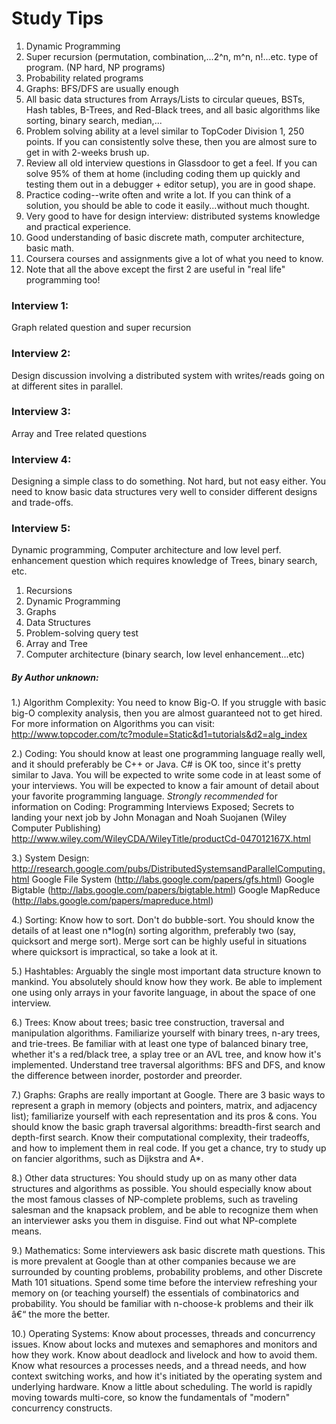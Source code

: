 Study Tips
==========

1) Dynamic Programming
2) Super recursion (permutation, combination,...2^n, m^n, n!...etc. type of program. (NP hard, NP programs)
3) Probability related programs
4) Graphs: BFS/DFS are usually enough
5) All basic data structures from Arrays/Lists to circular queues, BSTs, Hash tables, B-Trees, and Red-Black trees, and all basic algorithms like sorting, binary search, median,...
6) Problem solving ability at a level similar to TopCoder Division 1, 250 points. If you can consistently solve these, then you are almost sure to get in with 2-weeks brush up.
7) Review all old interview questions in Glassdoor to get a feel. If you can solve 95% of them at home (including coding them up quickly and testing them out in a debugger + editor setup), you are in good shape.
8) Practice coding--write often and write a lot. If you can think of a solution, you should be able to code it easily...without much thought.
9) Very good to have for design interview: distributed systems knowledge and practical experience.
10) Good understanding of basic discrete math, computer architecture, basic math.
11) Coursera courses and assignments give a lot of what you need to know.
12) Note that all the above except the first 2 are useful in "real life" programming too!

### Interview 1:
Graph related question and super recursion

### Interview 2:
Design discussion involving a distributed system with writes/reads going on at different sites in parallel.

### Interview 3:
Array and Tree related questions

### Interview 4:
Designing a simple class to do something. Not hard, but not easy either. You need to know basic data structures very well to consider different designs and trade-offs.

### Interview 5:
Dynamic programming,
Computer architecture and low level perf. enhancement question which requires knowledge of Trees, binary search, etc.


1. Recursions
2. Dynamic Programming
3. Graphs
4. Data Structures
5. Problem-solving query test
6. Array and Tree
7. Computer architecture (binary search, low level enhancement...etc)

##### By Author unknown:

1.) Algorithm Complexity: You need to know Big-O. If you struggle with
basic big-O complexity analysis, then you are almost guaranteed not to
get hired.
For more information on Algorithms you can visit:
http://www.topcoder.com/tc?module=Static&d1=tutorials&d2=alg_index

2.) Coding: You should know at least one programming language really
well, and it should preferably be C++ or Java. C# is OK too, since
it's pretty similar to Java. You will be expected to write some code
in at least some of your interviews. You will be expected to know a
fair amount of detail about your favorite programming language.
*Strongly recommended* for information on Coding: Programming
Interviews Exposed; Secrets to landing your next job by John Monagan
and Noah Suojanen (Wiley Computer Publishing)
http://www.wiley.com/WileyCDA/WileyTitle/productCd-047012167X.html

3.) System Design:
http://research.google.com/pubs/DistributedSystemsandParallelComputing.html
Google File System (http://labs.google.com/papers/gfs.html)
Google Bigtable (http://labs.google.com/papers/bigtable.html)
Google MapReduce (http://labs.google.com/papers/mapreduce.html)

4.) Sorting: Know how to sort. Don't do bubble-sort. You should know
the details of at least one n*log(n) sorting algorithm, preferably two
(say, quicksort and merge sort). Merge sort can be highly useful in
situations where quicksort is impractical, so take a look at it.

5.) Hashtables: Arguably the single most important data structure
known to mankind. You absolutely should know how they work. Be able to
implement one using only arrays in your favorite language, in about
the space of one interview.

6.) Trees: Know about trees; basic tree construction, traversal and
manipulation algorithms. Familiarize yourself with binary trees, n-ary
trees, and trie-trees. Be familiar with at least one type of balanced
binary tree, whether it's a red/black tree, a splay tree or an AVL
tree, and know how it's implemented. Understand tree traversal
algorithms: BFS and DFS, and know the difference between inorder,
postorder and preorder.

7.) Graphs: Graphs are really important at Google. There are 3 basic
ways to represent a graph in memory (objects and pointers, matrix, and
  adjacency list); familiarize yourself with each representation and its
  pros & cons. You should know the basic graph traversal algorithms:
  breadth-first search and depth-first search. Know their computational
  complexity, their tradeoffs, and how to implement them in real code.
  If you get a chance, try to study up on fancier algorithms, such as
  Dijkstra and A*.

  8.) Other data structures: You should study up on as many other data
  structures and algorithms as possible. You should especially know
  about the most famous classes of NP-complete problems, such as
  traveling salesman and the knapsack problem, and be able to recognize
  them when an interviewer asks you them in disguise. Find out what
  NP-complete means.

  9.) Mathematics: Some interviewers ask basic discrete math questions.
  This is more prevalent at Google than at other companies because we
  are surrounded by counting problems, probability problems, and other
  Discrete Math 101 situations. Spend some time before the interview
  refreshing your memory on (or teaching yourself) the essentials of
  combinatorics and probability. You should be familiar with n-choose-k
  problems and their ilk â€“ the more the better.

  10.) Operating Systems: Know about processes, threads and concurrency
  issues. Know about locks and mutexes and semaphores and monitors and
  how they work. Know about deadlock and livelock and how to avoid them.
  Know what resources a processes needs, and a thread needs, and how
  context switching works, and how it's initiated by the operating
  system and underlying hardware. Know a little about scheduling. The
  world is rapidly moving towards multi-core, so know the fundamentals
  of "modern" concurrency constructs.
  
